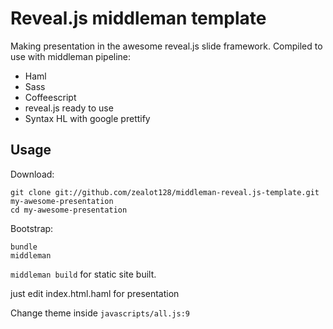 # Reveal.js middleman template

Making presentation in the awesome reveal.js slide framework.
Compiled to use with middleman pipeline:

* Haml
* Sass
* Coffeescript
* reveal.js ready to use
* Syntax HL with google prettify



## Usage


Download:
```
git clone git://github.com/zealot128/middleman-reveal.js-template.git my-awesome-presentation
cd my-awesome-presentation
```

Bootstrap:

```
bundle
middleman
```

``middleman build`` for static site built.

just edit index.html.haml for presentation

Change theme inside ``javascripts/all.js:9``



